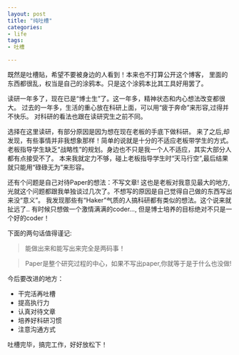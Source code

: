 ```yaml
---
layout: post
title: "纯吐槽"
categories:
- life
tags:
- 吐槽

---
```



既然是吐槽贴，希望不要被身边的人看到！本来也不打算公开这个博客，
里面的东西都很乱，权当是自己的涂鸦本。只是这个涂鸦本比其工具好用罢了。

读研一年多了，现在已是“博士生”了。这一年多，精神状态和内心想法改变都很大。
过去的一年多，生活的重心放在科研上面，可以用“疲于奔命”来形容,过得并不快乐。
对科研的看法也跟在读研究生之前不同。

选择在这里读研，有部分原因是因为想在现在老板的手底下做科研。
来了之后,却发现，有些事情并非我想象那样！简单的说就是十分的不适应老板带学生的方式。
老板指导学生缺乏“战略性”的规划。身边也不只是我一个人不适应，其实大部分人都有点接受不了。
本来我就定力不够，碰上老板指导学生时“天马行空”,最后结果就只能用“碌碌无为”来形容。

还有个问题是自己对待Paper的想法：不写文章! 这也是老板对我意见最大的地方, 
光就这个问题都跟我单独谈过几次了。不想写的原因是自己觉得自己做的东西写出来没“意义”。
我发现那些有“Haker”气质的人搞科研都有类似的想法。这个说来就扯远了..
有时候只想做一个激情满满的coder..., 但是博士培养的目标绝对不只是一个好的coder！

下面的两句话值得谨记:

> 能做出来和能写出来完全是两码事！

> Paper是整个研究过程的中心，如果不写出paper,你就等于是于什么也没做!

今后要改进的地方：

*   干完活再吐槽
*   提高执行力
*   认真对待文章
*   培养好科研习惯
*   注意沟通方式

吐槽完毕，搞完工作，好好放松下！
